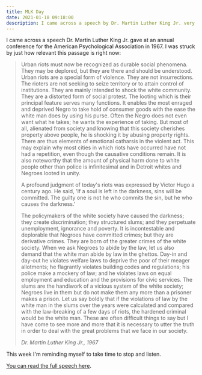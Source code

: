 ```yaml
---
title: MLK Day
date: 2021-01-18 09:18:00
description: I came across a speech by Dr. Martin Luther King Jr. very relevant right now.
---
```


I came across a speech Dr. Martin Luther King Jr. gave at an annual conference for the American Psychological Association in 1967. I was struck by just how relevant this passage is right now:

<blockquote cite="https://www.apa.org/monitor/features/king-challenge">
<p>Urban riots must now be recognized as durable social phenomena. They may be deplored, but they are there and should be understood. Urban riots are a special form of violence. They are not insurrections. The rioters are not seeking to seize territory or to attain control of institutions. They are mainly intended to shock the white community. They are a distorted form of social protest. The looting which is their principal feature serves many functions. It enables the most enraged and deprived Negro to take hold of consumer goods with the ease the white man does by using his purse. Often the Negro does not even want what he takes; he wants the experience of taking. But most of all, alienated from society and knowing that this society cherishes property above people, he is shocking it by abusing property rights. There are thus elements of emotional catharsis in the violent act. This may explain why most cities in which riots have occurred have not had a repetition, even though the causative conditions remain. It is also noteworthy that the amount of physical harm done to white people other than police is infinitesimal and in Detroit whites and Negroes looted in unity.</p>

<p>A profound judgment of today's riots was expressed by Victor Hugo a century ago. He said, 'If a soul is left in the darkness, sins will be committed. The guilty one is not he who commits the sin, but he who causes the darkness.'</p>

<p>The policymakers of the white society have caused the darkness; they create discrimination; they structured slums; and they perpetuate unemployment, ignorance and poverty. It is incontestable and deplorable that Negroes have committed crimes; but they are derivative crimes. They are born of the greater crimes of the white society. When we ask Negroes to abide by the law, let us also demand that the white man abide by law in the ghettos. Day-in and day-out he violates welfare laws to deprive the poor of their meager allotments; he flagrantly violates building codes and regulations; his police make a mockery of law; and he violates laws on equal employment and education and the provisions for civic services. The slums are the handiwork of a vicious system of the white society; Negroes live in them but do not make them any more than a prisoner makes a prison. Let us say boldly that if the violations of law by the white man in the slums over the years were calculated and compared with the law-breaking of a few days of riots, the hardened criminal would be the white man. These are often difficult things to say but I have come to see more and more that it is necessary to utter the truth in order to deal with the great problems that we face in our society.</p>
<cite>Dr. Martin Luther King Jr., 1967</cite>
</blockquote>

This week I'm reminding myself to take time to stop and listen.

[You can read the full speech here](https://www.apa.org/monitor/features/king-challenge).
